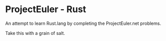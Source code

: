 # ProjectEuler - Rust
An attempt to learn Rust.lang by completing the ProjectEuler.net problems.

Take this with a grain of salt.